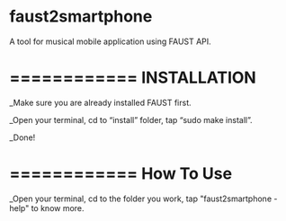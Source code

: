# faust2smartphone
A tool for musical mobile application using FAUST API.

============
INSTALLATION
============

_Make sure you are already installed FAUST first.
 
_Open your terminal, cd to “install” folder, tap “sudo make install”.

_Done!


============
How To Use
============

_Open your terminal, cd to the folder you work, tap "faust2smartphone -help" to know more.